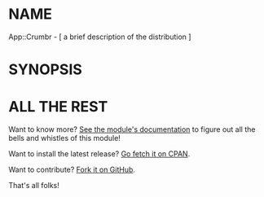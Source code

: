 NAME
====

App::Crumbr - [ a brief description of the distribution ]

SYNOPSIS
========


ALL THE REST
============

Want to know more? [See the module's documentation](http://search.cpan.org/perldoc?App::Crumbr) to figure out
all the bells and whistles of this module!

Want to install the latest release? [Go fetch it on CPAN](http://search.cpan.org/dist/App::Crumbr/).

Want to contribute? [Fork it on GitHub](https://github.com/polettix/App::Crumbr).

That's all folks!

